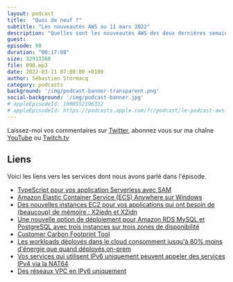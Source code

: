 ```yaml
---
layout: podcast
title:  "Quoi de neuf ?"
subtitle: "Les nouveautés AWS au 11 mars 2022"
description: "Quelles sont les nouveautés AWS des deux dernières semaines ? Dans cet épisode, nous parlons de nouvelles instances EC2, de TypeScript qui débarque dans SAM, d'une nouvelle option de déploiement pour vos bases de données Amazon RDS, de la mesure de votre impact carbon dans le cloud et de nouvelles possibilités pour vos réseaux et applications qui tournent sous IPv6."
guest:
episode: 98
duration: "00:17:08"
size: 32913368
file: 098.mp3
date: 2022-03-11 07:00:00 +0100   
author: Sébastien Stormacq
category: podcasts
background: '/img/podcast-banner-transparent.png'
social-background: '/img/podcast-banner.jpg'
# appleEpisodeId: 1000552196332
# appleEpisodeId: https://podcasts.apple.com/fr/podcast/le-podcast-aws-en-français/id1452118442
---
```


Laissez-moi vos commentaires sur [Twitter](https://twitter.com/sebsto), abonnez vous sur ma chaîne [YouTube](https://www.youtube.com/sebsto) ou [Twitch.tv](https://www.twitch.tv/sebAWS)

## Liens

Voici les liens vers les services dont nous avons parlé dans l'épisode.

- [TypeScript pour vos application Serverless avec SAM](https://aws.amazon.com/blogs/compute/building-typescript-projects-with-aws-sam-cli/)
- [Amazon Elastic Container Service (ECS) Anywhere sur Windows](https://aws.amazon.com/blogs/modernizing-with-aws/amazon-elastic-container-service-ecs-anywhere-support-on-windows/)
- [Des nouvelles instances EC2 pour vos applications qui ont besoin de (beaucoup) de mémoire : X2iedn et X2idn](https://aws.amazon.com/blogs/aws/new-amazon-ec2-x2idn-and-x2iedn-instances-for-memory-intensive-workloads-with-higher-network-bandwidth/)
- [Une nouvelle option de déploiement pour Amazon RDS MySQL et PostgreSQL avec trois instances sur trois zones de disponibilité](https://aws.amazon.com/blogs/aws/amazon-rds-multi-az-db-cluster/)
- [Customer Carbon Footprint Tool](https://aws.amazon.com/blogs/aws/new-customer-carbon-footprint-tool/)
- [Les workloads déployés dans le cloud consomment jusqu'à 80% moins d'énergie que quand déployés on-prem](https://www.aboutamazon.eu/news/aws/eu-businesses-that-move-to-aws-cloud-can-improve-energy-efficiency-and-reduce-carbon-emissions)
- [Vos services qui utilisent IPv6 uniquement peuvent appeler des services IPv4 via la NAT64](https://aws.amazon.com/blogs/aws/let-your-ipv6-only-workloads-connect-to-ipv4-services/)
- [Des réseaux VPC en IPv6 uniquement](https://aws.amazon.com/blogs/networking-and-content-delivery/introducing-ipv6-only-subnets-and-ec2-instances/)